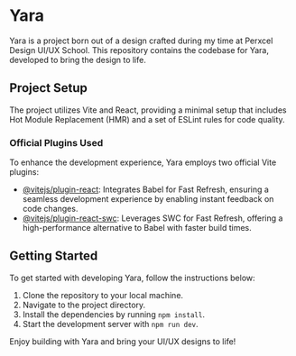 # Yara

Yara is a project born out of a design crafted during my time at Perxcel Design UI/UX School. This repository contains the codebase for Yara, developed to bring the design to life.

## Project Setup

The project utilizes Vite and React, providing a minimal setup that includes Hot Module Replacement (HMR) and a set of ESLint rules for code quality.

### Official Plugins Used

To enhance the development experience, Yara employs two official Vite plugins:

- [@vitejs/plugin-react](https://github.com/vitejs/vite-plugin-react/blob/main/packages/plugin-react/README.md): Integrates Babel for Fast Refresh, ensuring a seamless development experience by enabling instant feedback on code changes.
- [@vitejs/plugin-react-swc](https://github.com/vitejs/vite-plugin-react-swc): Leverages SWC for Fast Refresh, offering a high-performance alternative to Babel with faster build times.

## Getting Started

To get started with developing Yara, follow the instructions below:

1. Clone the repository to your local machine.
2. Navigate to the project directory.
3. Install the dependencies by running `npm install`.
4. Start the development server with `npm run dev`.

Enjoy building with Yara and bring your UI/UX designs to life!

